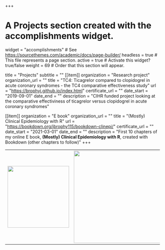 +++
# A Projects section created with the accomplishments widget.
widget = "accomplishments"  # See https://sourcethemes.com/academic/docs/page-builder/
headless = true  # This file represents a page section.
active = true  # Activate this widget? true/false
weight = 69  # Order that this section will appear.

title = "Projects"
subtitle = ""
[[item]]
  organization = "Research project"
  organization_url = ""
  title = "TC4: Ticagrelor compared to clopidogrel in acute coronary syndromes - the TC4 comparative effectiveness study"
  url = "https://brophyj.github.io/index.html"
  certificate_url = ""
  date_start = "2019-09-01"
  date_end = ""
  description = "CIHR funded project looking at the comparative effectiviness of ticagrelor versus clopidogrel in acute coronary syndromes" 

[[item]]
  organization = "E book"
  organization_url = ""
  title = "(Mostly) Clinical Epidemiology with R"
  url = "https://bookdown.org/jbrophy115/bookdown-clinepi/"
  certificate_url = ""
  date_start = "2021-03-01"
  date_end = ""
  description = "First 10 chapters of my online E book, **(Mostly) Clinical Epidemiology with R**, created with Bookdown (other chapters to follow)"
+++


<table><tr>
<td> <img src="/img/scales.png" width="200"/> </td>
<td> <img src="/img/bookdown.png" width="300"/> </td>
</tr></table>   

